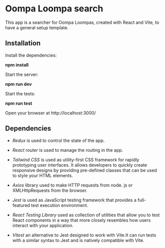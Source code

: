 # Oompa Loompa search 

This app is a searcher for Oompa Loompas, created with React and Vite, to have a general setup template.

## **Installation**

Install the dependencies:

**npm install**

Start the server: 

**npm run dev**

Start the tests: 

**npm run test**

Open your browser at http://localhost:3000/</s>


## **Dependencies**

- *Redux* is used to control the state of the app.

- *React router* is used to manage the routing in the app.

- *Tailwind CSS* is used as utility-first CSS framework for rapidly prototyping user interfaces. It allows developers to quickly create responsive designs by providing pre-defined classes that can be used to style your HTML elements.

- *Axios* library used to make HTTP requests from node. js or XMLHttpRequests from the browser.

- *Jest* is used as JavaScript testing framework that provides a full-featured test execution environment.

- *React Testing Library* used as collection of utilities that allow you to test React components in a way that more closely resembles how users interact with your application.

- *Vitest* an alternative to Jest designed to work with Vite.It can run tests with a similar syntax to Jest and is natively compatible with Vite.